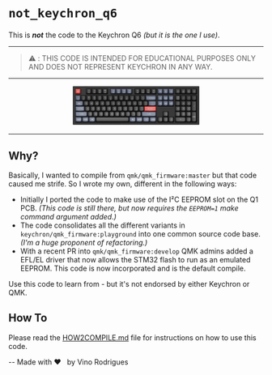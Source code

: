 # `not_keychron_q6`

This is ***not*** the code to the Keychron Q6 *(but it is the one I use)*.

---

> :warning: : THIS CODE IS INTENDED FOR EDUCATIONAL PURPOSES ONLY AND DOES NOT REPRESENT KEYCHRON IN ANY WAY.

---

<p align="center"><img src="docs/image-00.png" width="50%"></p>

***

## Why?

Basically, I wanted to compile from `qmk/qmk_firmware:master` but that code caused me strife.  So I wrote my own, different in the following ways:

* Initially I ported the code to make use of the I²C EEPROM slot on the Q1 PCB. *(This code is still there, but now requires the `EEPROM=1` make command argument added.)*
* The code consolidates all the different variants in `keychron/qmk_firmware:playground` into one common source code base. *(I'm a huge proponent of refactoring.)*
* With a recent PR into `qmk/qmk_firmware:develop` QMK admins added a EFL/EL driver that now allows the STM32 flash to run as an emulated EEPROM.  This code is now incorporated and is the default compile.

Use this code to learn from - but it's not endorsed by either Keychron or QMK.

## How To

Please read the [HOW2COMPILE.md](HOW2COMPILE.md) file for instructions on how to use this code.

-- Made with :heart: &nbsp; by Vino Rodrigues
